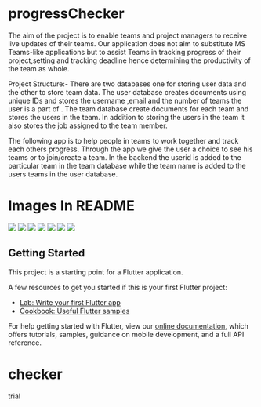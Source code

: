 # progressChecker

The aim of the project is to enable teams and project managers to receive live updates of
their teams.
Our application does not aim to substitute MS Teams-like applications but to assist Teams in tracking progress of their project,setting and tracking deadline hence determining the productivity of the team as whole.

Project Structure:-
There are two databases one for storing user data and the other to store team data. The user database creates documents using unique IDs and stores the username ,email and the number of teams the user is a part of . The team database create documents for each team and stores the users in the team. In addition to storing the users in the team it also stores the job assigned to the team member.

The following app is to help people in teams to work together and track each others progress. Through the app we give the user a choice to see his teams or to join/create a team. In the backend the userid is added to the particular team in the team database while the team name is added to the users teams in the user database.

# Images In README
![](screenshots/1.jpeg)
![](screenshots/2.jpeg)
![](screenshots/3.jpeg)
![](screenshots/4.jpeg)
![](screenshots/5.jpeg)
![](screenshots/6.jpeg)
![](screenshots/7.jpeg)

## Getting Started

This project is a starting point for a Flutter application.

A few resources to get you started if this is your first Flutter project:

- [Lab: Write your first Flutter app](https://flutter.dev/docs/get-started/codelab)
- [Cookbook: Useful Flutter samples](https://flutter.dev/docs/cookbook)

For help getting started with Flutter, view our
[online documentation](https://flutter.dev/docs), which offers tutorials,
samples, guidance on mobile development, and a full API reference.
# checker
trial

